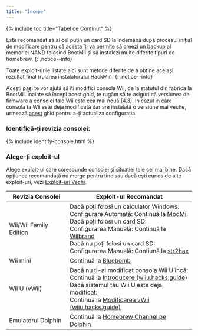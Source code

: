 ```yaml
---
title: "Începe"
---
```


{% include toc title="Tabel de Conținut" %}

Este recomandat să ai cel puțin un card SD la îndemână după procesul inițial de modificare pentru că acesta îți va permite să creezi un backup al memoriei NAND folosind BootMii și să instalezi multe diferite tipuri de homebrew.
{: .notice--info}

Toate exploit-urile listate aici sunt metode diferite de a obține același rezultat final (rularea instalatorului HackMii).
{: .notice--info}

Acești pași te vor ajută să îți modifici consola Wii, de la statutul din fabrica la BootMii. Înainte să începi acest ghid, te rugăm să te asiguri că versiunea de firmware a consolei tale Wii este cea mai nouă (4.3). În cazul în care consola ta Wii este deja modificată dar are instalată o versiune mai veche, urmează [acest](update) ghid pentru a-ți actualiza configurația.

### Identifică-ți revizia consolei:

{% include identify-console.html %}<br>

### Alege-ți exploit-ul

Alege exploit-ul care corespunde consolei și situației tale cel mai bine. Dacă opțiunea recomandată nu merge pentru tine sau dacă ești curios de alte exploit-uri, vezi [Exploit-uri Vechi](legacy-exploits).

| Revizia Consolei       | Exploit-ul Recomandat                                                                                                                                                                                                                                                                                                           |
| ---------------------- | ------------------------------------------------------------------------------------------------------------------------------------------------------------------------------------------------------------------------------------------------------------------------------------------------------------------------------- |
| Wii/Wii Family Edition | Dacă poți folosi un calculator Windows:<br> Configurare Automată: Continuă la [ModMii](modmii)<br> Dacă poți folosi un card SD:<br> Configurarea Manuală: Continuă la [Wilbrand](wilbrand)<br> Dacă nu poți folosi un card SD:<br> Configurarea Manuală: Contiună la [str2hax](str2hax)<br> |
| Wii mini               | Continuă la [Bluebomb](bluebomb)                                                                                                                                                                                                                                                                                                |
| Wii U (vWii)           | Dacă nu ți-ai modificat consola Wii U încă:<br> Continuă la [Introducere (wiiu.hacks.guide)](https://wiiu.hacks.guide/#/)<br> Dacă sistemul tău Wii U este deja modificat:<br> Continuă la [Modificarea vWii (wiiu.hacks.guide)](https://wiiu.hacks.guide/#/vwii/sd-preparation)                              |
| Emulatorul Dolphin     | Continuă la [Homebrew Channel pe Dolphin](homebrew-dolphin)                                                                                                                                                                                                                                                                     |
